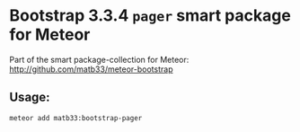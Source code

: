 # Bootstrap 3.3.4 `pager` smart package for Meteor

Part of the smart package-collection for Meteor: http://github.com/matb33/meteor-bootstrap

## Usage:

`meteor add matb33:bootstrap-pager`